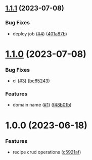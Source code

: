 ## [1.1.1](https://github.com/julian-one/jubilance/compare/v1.1.0...v1.1.1) (2023-07-08)


### Bug Fixes

* deploy job ([#4](https://github.com/julian-one/jubilance/issues/4)) ([401a87b](https://github.com/julian-one/jubilance/commit/401a87bb0fd700d07f04b185a856e7ccf5a1d379))

# [1.1.0](https://github.com/julian-one/jubilance/compare/v1.0.0...v1.1.0) (2023-07-08)


### Bug Fixes

* ci ([#3](https://github.com/julian-one/jubilance/issues/3)) ([be65243](https://github.com/julian-one/jubilance/commit/be65243d756f9c6bc746394a5e161f8525dafb2a))


### Features

* domain name ([#1](https://github.com/julian-one/jubilance/issues/1)) ([f48b01b](https://github.com/julian-one/jubilance/commit/f48b01b9562f6b7ea08ef413f0d3b7d06aa6332a))

# 1.0.0 (2023-06-18)

### Features

-   recipe crud operations ([c5921af](https://github.com/julian-one/jubilance/commit/c5921afcc046765322d2561a120ff2521a31973c))
